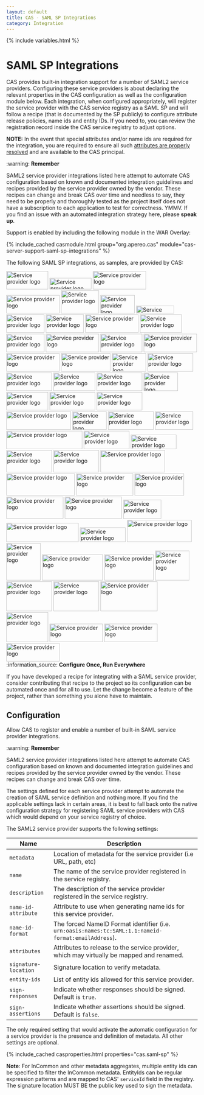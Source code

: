 ```yaml
---
layout: default
title: CAS - SAML SP Integrations
category: Integration
---
```


{% include variables.html %}

# SAML SP Integrations

CAS provides built-in integration support for a number of SAML2 service providers. Configuring these service providers
is about declaring the relevant properties in the CAS configuration as well as the configuration module below. Each integration,
when configured appropriately, will register the service provider with the CAS service registry as a SAML SP and will follow
a recipe (that is documented by the SP publicly) to configure attribute release policies, name ids and entity IDs. If you need to,
you can review the registration record inside the CAS service registry to adjust options.

**NOTE:** In the event that special attributes and/or name ids are required for the integration, you are required
to ensure all such [attributes are properly resolved](Attribute-Resolution.html) and are available to the CAS principal.

<div class="alert alert-warning">:warning: <strong>Remember</strong><p>SAML2 service provider integrations listed here attempt to automate CAS configuration based on known and documented integration guidelines and recipes provided by the service provider owned by the vendor. These recipes can change and break CAS over time and needless to say, they need to be properly and thoroughly tested as the project itself does not have a subscription to each application to test for correctness. YMMV. If you find an issue with an automated integration strategy here, please <strong>speak up</strong>.</p></div>

Support is enabled by including the following module in the WAR Overlay:

{% include_cached casmodule.html group="org.apereo.cas" module="cas-server-support-saml-sp-integrations" %}

The following SAML SP integrations, as samples, are provided by CAS:

<div class="img-cloud">
<a href="javascript:void(0)">
<img alt="Service provider logo" src="https://user-images.githubusercontent.com/1205228/233796715-5bc5c1de-0307-4ea7-984a-0e7776a3eec1.png" height="48" width="110"></a> 

<a href="https://zoom.us">
<img alt="Service provider logo" src="https://user-images.githubusercontent.com/1205228/233796726-3035dbe1-2717-40b0-aab5-a2c41f57cde6.png" height="30" width="110"></a> 

<a href="https://www.dropbox.com/guide/admin/security/configure-single-sign-on">
<img alt="Service provider logo" src="https://user-images.githubusercontent.com/1205228/233796752-9e53b09e-2d10-4ef9-aef5-db42681932d5.png" height="48" width="140"></a> 

<a href="https://samanage.com">
<img alt="Service provider logo" src="https://user-images.githubusercontent.com/1205228/233796766-53e570b8-a233-4e65-ad71-618462591911.png" height="48" width="140"></a> 

<a href="https://help.salesforce.com/HTViewHelpDoc?id=sso_saml.htm">
<img alt="Service provider logo" src="https://user-images.githubusercontent.com/1205228/233796783-cb802464-f540-438a-9962-ec0d4d310455.png" height="60" width="100"></a>

<a href="https://box.com">
<img alt="Service provider logo" src="https://user-images.githubusercontent.com/1205228/233796794-96b90d2a-92e7-494d-83e5-7875c6ee7096.png" height="48" width="90"></a> 

<a href="http://servicenow.com">
<img alt="Service provider logo" src="https://user-images.githubusercontent.com/1205228/233796813-51c1e6e2-fd2a-498c-ab1c-11456720237d.png" height="20" width="100"></a> 

<a href="http://www.workday.com/">
<img alt="Service provider logo" src="https://user-images.githubusercontent.com/1205228/233796838-fd211896-06cd-4378-a2b7-a46ab3407948.png" height="48" width="100"></a>

<a href="https://help.webex.com/en-us/article/g5ey83/Configure-Single-Sign-On-for-Cisco-Webex-Site">
<img alt="Service provider logo" src="https://user-images.githubusercontent.com/1205228/233796858-7399f83a-059c-499f-a577-06e5ab4d1708.png" height="48" width="100"></a>

<a href="https://powerfaids.collegeboard.org">
<img alt="Service provider logo" src="https://user-images.githubusercontent.com/1205228/233796867-579269a0-9117-42c9-aa12-728bcf378ac6.png" height="48" width="140"></a> 

<a href="https://msdn.microsoft.com/en-us/library/azure/dn641269.aspx">
<img alt="Service provider logo" src="https://user-images.githubusercontent.com/1205228/233796891-6ac3488d-5ae3-4e59-a3be-ce2593026032.png" height="48" width="110"></a> 

<a href="https://asana.com">
<img alt="Service provider logo" src="https://user-images.githubusercontent.com/1205228/233796907-c6e9df3b-c51e-4da4-a7b3-56ffdbd6711c.png" height="48" width="100"></a> 

<a href="https://onlinehelp.tableau.com/current/server/en-us/saml_requ.htm">
<img alt="Service provider logo" src="https://user-images.githubusercontent.com/1205228/233796919-1943f738-f192-4e23-83b8-027e2e341220.png" height="48" width="140"></a> 

<a href="https://evernote.com">
<img alt="Service provider logo" src="https://user-images.githubusercontent.com/1205228/233796964-51945275-2f35-4826-a8af-1c01417cdc8e.png" height="48" width="110"></a> 

<a href="javascript:void(0)">
<img alt="Service provider logo" src="https://user-images.githubusercontent.com/1205228/233796972-548fdc7f-983b-4cd2-a538-7181c75e1a88.png" height="48" width="140"></a>

<a href="https://docs.openathens.net">
<img alt="Service provider logo" src="https://user-images.githubusercontent.com/1205228/233796988-85683cf4-4128-4d38-84bd-8da3adb4dac1.png" height="48" width="140"></a>

<a href="http://server.arcgis.com/en/portal/latest/administer/linux/configuring-a-saml-compliant-identity-provider-with-your-portal.htm">
<img alt="Service provider logo" src="https://user-images.githubusercontent.com/1205228/233797015-9bc9a9e1-d3e7-4d70-8d1c-2ea59479bada.png" height="48" width="130"></a>

<a href="https://helpx.adobe.com/enterprise/kb/configure_shibboleth_idp_for_use_with_Adobe_SSO.html">
<img alt="Service provider logo" src="https://user-images.githubusercontent.com/1205228/233797023-8d3dd298-d35e-474f-9692-e3a268e83957.png" height="48" width="90"></a>

<a href="javascript:void(0)">
<img alt="Service provider logo" src="https://user-images.githubusercontent.com/1205228/233797059-4dd4895b-870e-4b8f-ab16-7712fc52ae08.png" height="48" width="120"></a>

<a href="https://sc.edu">
<img alt="Service provider logo" src="https://user-images.githubusercontent.com/1205228/233797078-f6a107e8-7efa-4265-a2c1-b1739cbfefc7.png" height="48" width="120"></a>

<a href="https://get.slack.help/hc/en-us/articles/205168057">
<img alt="Service provider logo" src="https://user-images.githubusercontent.com/1205228/233797093-200aebac-3c48-4563-9962-8ca591b44cdd.png" height="48" width="110"></a>

<a href="https://support.zendesk.com/hc/en-us/articles/203663676-Using-SAML-for-single-sign-on-Professional-and-Enterprise-">
<img alt="Service provider logo" src="https://user-images.githubusercontent.com/1205228/233797108-625c0f96-9da1-4335-85a3-50241b5a811b.png" height="48" width="120"></a>

<a href="javascript:void(0)">
<img alt="Service provider logo" src="https://user-images.githubusercontent.com/1205228/233797125-6bf0d02d-0d32-4661-a05d-bfd26383d6f0.png" height="48" width="90"></a>

<a href="https://www.cherwell.com/">
<img alt="Service provider logo" src="https://user-images.githubusercontent.com/1205228/30205883-84174ebc-949f-11e7-9afc-a66c2ab19f59.png" height="48" width="110"></a>

<a href="javascript:void(0)">
<img alt="Service provider logo" src="https://user-images.githubusercontent.com/1205228/30205852-69921a5e-949f-11e7-8326-ba4c00fceba4.png" height="48" width="120"></a>

<a href="https://www.everbridge.com/">
<img alt="Service provider logo" src="https://user-images.githubusercontent.com/1205228/30205910-a560ec90-949f-11e7-8485-e3a833f8109b.png" height="48" width="120"></a>

<a href="javascript:void(0)">
<img alt="Service provider logo" src="https://user-images.githubusercontent.com/1205228/30221936-5e90af04-94da-11e7-8046-483fc26a1c01.png" height="48" width="170"></a>

<a href="https://newrelic.com">
<img alt="Service provider logo" src="https://user-images.githubusercontent.com/1205228/30247067-541cef96-9620-11e7-88d7-c3749ba55ecf.png" height="48" width="90"></a>

<a href="https://www.egnyte.com/">
<img alt="Service provider logo" src="https://user-images.githubusercontent.com/1205228/30247063-218f3962-9620-11e7-9ba4-54f7112fee13.png" height="48" width="120"></a>

<a href="https://www.yuja.com/">
<img alt="Service provider logo" src="https://user-images.githubusercontent.com/1205228/30271142-6dd0b58c-9704-11e7-9138-0b86d5799403.png" height="48" width="100"></a>

<a href="https://www.symplicity.com/">
<img alt="Service provider logo" src="https://user-images.githubusercontent.com/1205228/30271318-192b48fc-9705-11e7-9c18-3be401a39e84.png" height="48" width="200"></a>

<a href="http://www.accruent.com/">
<img alt="Service provider logo" src="https://user-images.githubusercontent.com/1205228/30735450-f9a12792-9f8b-11e7-941d-7ab4ac7628b9.png" height="48" width="120"></a>

<a href="https://docs.gitlab.com/ee/administration/auth/">
<img alt="Service provider logo" src="https://user-images.githubusercontent.com/1205228/33747990-4d8da06e-db83-11e7-9551-f52630f7d4f0.png" height="38" width="120"></a>

<a href="https://www.appdynamics.com/">
<img alt="Service provider logo" src="https://user-images.githubusercontent.com/1205228/33800340-3c2c072e-dcfb-11e7-9f10-7a7b2488c9b2.png" height="58" width="120"></a>

<a href="https://docs.aws.amazon.com/IAM/latest/UserGuide/id_roles_providers_enable-console-saml.html">
<img alt="Service provider logo" src="https://user-images.githubusercontent.com/1205228/34523704-d33a2054-f0ad-11e7-9fd7-444c30772a2a.png" height="58" width="120"></a>

<a href="https://www.concursolutions.com/">
<img alt="Service provider logo" src="https://user-images.githubusercontent.com/1205228/36302734-ca3327ae-12c6-11e8-836f-e9a1550253d2.png" height="58" width="170"></a>

<a href="https://www.polleverywhere.com/">
<img alt="Service provider logo" src="https://user-images.githubusercontent.com/1205228/36302795-026f57d2-12c7-11e8-931e-0f8700df1864.png" height="58" width="180"></a>

<a href="https://www.blackbaud.com">
<img alt="Service provider logo" src="https://user-images.githubusercontent.com/1205228/39860502-c72d1614-5452-11e8-956d-28a4b3a7a757.png" height="58" width="150"></a>

<a href="javascript:void(0)">
<img alt="Service provider logo" src="https://user-images.githubusercontent.com/1205228/39876988-eb009f5c-5489-11e8-8b74-940f75997f41.png" height="58" width="130"></a>

<a href="https://www.warpwire.com/">
<img alt="Service provider logo" src="https://user-images.githubusercontent.com/1205228/39861404-b73f4bca-5455-11e8-9035-e0ecf1f8dcd0.png" height="58" width="150"></a>

<a href="https://rocket.chat">
<img alt="Service provider logo" src="https://user-images.githubusercontent.com/1205228/39877039-1128c7ae-548a-11e8-8735-1abf90883df6.png" height="58" width="150"></a>

<a href="https://armssoftware.com/">
<img alt="Service provider logo" src="https://user-images.githubusercontent.com/1205228/55328877-35e0a400-5442-11e9-8848-cda5a9efe1c5.png" height="50" width="100"></a>

<a href="https://www.ahpcare.com/">
<img alt="Service provider logo" src="https://user-images.githubusercontent.com/1205228/55275480-e5334480-52a3-11e9-982a-1fad518258c5.png" height="50" width="190"></a>

<a href="https://www.neogov.com/">
<img alt="Service provider logo" src="https://user-images.githubusercontent.com/1205228/55275543-f3359500-52a4-11e9-9407-02ba4fc21a80.png" height="38" width="120"></a>

<a href="https://www.conexed.com/">
<img alt="Service provider logo" src="https://user-images.githubusercontent.com/1205228/55275622-ff6e2200-52a5-11e9-833d-f48518e58d0e.png" height="58" width="170"></a>

<a href="javascript:void(0)">
<img alt="Service provider logo" src="https://user-images.githubusercontent.com/1205228/55275721-62ac8400-52a7-11e9-89c2-121f2c494920.png" height="98" width="90"></a>

<a href="https://www.zimbra.com/">
<img alt="Service provider logo" src="https://user-images.githubusercontent.com/1205228/55322014-f14c0d00-542f-11e9-9355-3dd766ea56e6.png" height="68" width="160"></a>

<a href="https://www.atlassian.com/software/confluence">
<img alt="Service provider logo" src="https://user-images.githubusercontent.com/1205228/55322216-97981280-5430-11e9-9ea3-b3682cb67ff1.png" height="68" width="130"></a>

<a href="https://www.atlassian.com/software/jira">
<img alt="Service provider logo" src="https://user-images.githubusercontent.com/1205228/55322296-cb733800-5430-11e9-93e7-0f57e1a1ae89.png" height="78" width="90"></a>

<a href="javascript:void(0)">
<img alt="Service provider logo" src="https://user-images.githubusercontent.com/1205228/55322626-b34fe880-5431-11e9-8574-74cc9ab9643f.png" height="78" width="120"></a>

<a href="https://www.crashplan.com/">
<img alt="Service provider logo" src="https://user-images.githubusercontent.com/1205228/55322944-7f28f780-5432-11e9-8dd0-e999f0b6e03e.png" height="78" width="120"></a>

<a href="https://www.docusign.com/">
<img alt="Service provider logo" src="https://user-images.githubusercontent.com/1205228/55340232-1c972200-5459-11e9-87d2-53e1eccef8b8.png" height="78" width="150"></a>

<a href="https://www.safaribooksonline.com/">
<img alt="Service provider logo" src="https://user-images.githubusercontent.com/1205228/55340518-b65ecf00-5459-11e9-9941-3b0e80ceaf73.png" height="78" width="110"></a>

<a href="https://www.tophat.com/">
<img alt="Service provider logo" src="https://user-images.githubusercontent.com/1205228/55340927-89f78280-545a-11e9-81fb-baf0413bcbfa.png" height="48" width="140"></a>
 
<a href="javascript:void(0)">
<img alt="Service provider logo" src="https://user-images.githubusercontent.com/1205228/55434382-58f77a80-554c-11e9-8494-1c6a830b532c.png" height="48" width="140"></a>

<a href="https://www.qualtrics.com">
<img alt="Service provider logo" src="https://user-images.githubusercontent.com/1205228/55434613-d3c09580-554c-11e9-83ef-6b5805d7424e.png" height="48" width="140"></a>

</div>

<div class="alert alert-info">:information_source: <strong>Configure Once, Run Everywhere</strong>
<p>If you have developed a recipe for integrating
with a SAML service provider, consider contributing that recipe to the project so its configuration
can be automated once and for all to use. Let the change become a feature of the project, 
rather than something you alone have to maintain.</p></div>

## Configuration

Allow CAS to register and enable a number of built-in SAML service provider integrations.

<div class="alert alert-warning">:warning: <strong>Remember</strong><p>SAML2 service provider integrations listed 
here attempt to automate CAS configuration based on known and documented integration 
guidelines and recipes provided by the service provider owned by the vendor. These 
recipes can change and break CAS over time.</p></div>

The settings defined for each service provider attempt to automate the creation of
SAML service definition and nothing more. If you find the applicable settings lack in certain areas, it
is best to fall back onto the native configuration strategy for registering
SAML service providers with CAS which would depend on your service registry of choice.

The SAML2 service provider supports the following settings:

| Name                 | Description                                                                                          |
|----------------------|------------------------------------------------------------------------------------------------------|
| `metadata`           | Location of metadata for the service provider (i.e URL, path, etc)                                   |
| `name`               | The name of the service provider registered in the service registry.                                 |
| `description`        | The description of the service provider registered in the service registry.                          |
| `name-id-attribute`  | Attribute to use when generating name ids for this service provider.                                 |
| `name-id-format`     | The forced NameID Format identifier (i.e. `urn:oasis:names:tc:SAML:1.1:nameid-format:emailAddress`). |
| `attributes`         | Attributes to release to the service provider, which may virtually be mapped and renamed.            |
| `signature-location` | Signature location to verify metadata.                                                               |
| `entity-ids`         | List of entity ids allowed for this service provider.                                                |
| `sign-responses`     | Indicate whether responses should be signed. Default is `true`.                                      |
| `sign-assertions`    | Indicate whether assertions should be signed. Default is `false`.                                    |

The only required setting that would activate the automatic configuration for a
service provider is the presence and definition of metadata. All other settings are optional.
     
{% include_cached casproperties.html properties="cas.saml-sp" %}

**Note**: For InCommon and other metadata aggregates, multiple entity ids can be specified to
filter the InCommon metadata. EntityIds can be regular expression patterns and are mapped to
CAS' `serviceId` field in the registry. The signature location MUST BE the public key used to sign the metadata.
